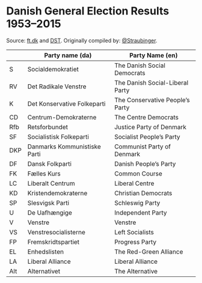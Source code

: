 Danish General Election Results 1953–2015
=========================================
Source: [ft.dk][ft] and [DST][dst].
Originally compiled by: [@Straubinger][].

|     | Party name (da) | Party Name (en)
|:----|-----------------|----------------
| S   | Socialdemokratiet            | The Danish Social Democrats
| RV  | Det Radikale Venstre         | The Danish Social-Liberal Party
| K   | Det Konservative Folkeparti  | The Conservative People’s Party
| CD  | Centrum-Demokraterne         | The Centre Democrats
| Rfb | Retsforbundet                | Justice Party of Denmark
| SF  | Socialistisk Folkeparti      | Socialist People’s Party
| DKP | Danmarks Kommunistiske Parti | Communist Party of Denmark
| DF  | Dansk Folkparti              | Danish People’s Party
| FK  | Fælles Kurs                  | Common Course
| LC  | Liberalt Centrum             | Liberal Centre
| KD  | Kristendemokraterne          | Christian Democrats
| SP  | Slesvigsk Parti              | Schleswig Party
| U   | De Uafhængige                | Independent Party
| V   | Venstre                      | Venstre
| VS  | Venstresocialisterne         | Left Socialists
| FP  | Fremskridtspartiet           | Progress Party
| EL  | Enhedslisten                 | The Red-Green Alliance
| LA  | Liberal Alliance             | Liberal Alliance
| Alt | Alternativet                 | The Alternative


[ft]:  http://www.ft.dk/Folketinget/Oplysningen/Valg/ValgresultaterDK.aspx
[dst]: http://www.dst.dk/da/Statistik/Publikationer/VisPub.aspx?cid=020213
[@straubinger]: https://github.com/straubinger
